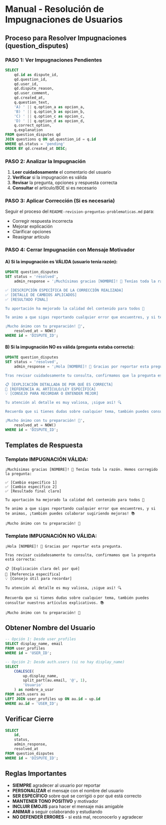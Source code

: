 # Manual - Resolución de Impugnaciones de Usuarios

## Proceso para Resolver Impugnaciones (question_disputes)

### PASO 1: Ver Impugnaciones Pendientes
```sql
SELECT 
    qd.id as dispute_id,
    qd.question_id,
    qd.user_id,
    qd.dispute_reason,
    qd.user_comment,
    qd.created_at,
    q.question_text,
    'A) ' || q.option_a as opcion_a,
    'B) ' || q.option_b as opcion_b,
    'C) ' || q.option_c as opcion_c,
    'D) ' || q.option_d as opcion_d,
    q.correct_option,
    q.explanation
FROM question_disputes qd
JOIN questions q ON qd.question_id = q.id
WHERE qd.status = 'pending'
ORDER BY qd.created_at DESC;
```

### PASO 2: Analizar la Impugnación
1. **Leer cuidadosamente** el comentario del usuario
2. **Verificar** si la impugnación es válida
3. **Revisar** la pregunta, opciones y respuesta correcta
4. **Consultar** el artículo/BOE si es necesario

### PASO 3: Aplicar Corrección (Si es necesaria)
Seguir el proceso del `README-revision-preguntas-problematicas.md` para:
- Corregir respuesta incorrecta
- Mejorar explicación
- Clarificar opciones
- Reasignar artículo

### PASO 4: Cerrar Impugnación con Mensaje Motivador

#### A) Si la impugnación es VÁLIDA (usuario tenía razón):
```sql
UPDATE question_disputes
SET status = 'resolved',
    admin_response = '¡Muchísimas gracias [NOMBRE]! 🎯 Tenías toda la razón. Hemos corregido la pregunta:

✅ [DESCRIPCIÓN ESPECÍFICA DE LA CORRECCIÓN REALIZADA]
✅ [DETALLE DE CAMBIOS APLICADOS]
✅ [RESULTADO FINAL]

Tu aportación ha mejorado la calidad del contenido para todos 🙌

Te animo a que sigas reportando cualquier error que encuentres, y si te animas, ¡también puedes colaborar sugiriendo mejoras! 📚

¡Mucho ánimo con tu preparación! 💪',
    resolved_at = NOW()
WHERE id = 'DISPUTE_ID';
```

#### B) Si la impugnación NO es válida (pregunta estaba correcta):
```sql
UPDATE question_disputes
SET status = 'resolved',
    admin_response = '¡Hola [NOMBRE]! 👋 Gracias por reportar esta pregunta.

Tras revisar cuidadosamente tu consulta, confirmamos que la pregunta está correcta:

📋 [EXPLICACIÓN DETALLADA DE POR QUÉ ES CORRECTA]
📖 [REFERENCIA AL ARTÍCULO/LEY ESPECÍFICA]
💡 [CONSEJO PARA RECORDAR O ENTENDER MEJOR]

Tu atención al detalle es muy valiosa, ¡sigue así! 🔍

Recuerda que si tienes dudas sobre cualquier tema, también puedes consultar nuestros artículos explicativos. 📚

¡Mucho ánimo con tu preparación! 💪',
    resolved_at = NOW()
WHERE id = 'DISPUTE_ID';
```

## Templates de Respuesta

### Template IMPUGNACIÓN VÁLIDA:
```
¡Muchísimas gracias [NOMBRE]! 🎯 Tenías toda la razón. Hemos corregido la pregunta:

✅ [Cambio específico 1]
✅ [Cambio específico 2] 
✅ [Resultado final claro]

Tu aportación ha mejorado la calidad del contenido para todos 🙌

Te animo a que sigas reportando cualquier error que encuentres, y si te animas, ¡también puedes colaborar sugiriendo mejoras! 📚

¡Mucho ánimo con tu preparación! 💪
```

### Template IMPUGNACIÓN NO VÁLIDA:
```
¡Hola [NOMBRE]! 👋 Gracias por reportar esta pregunta.

Tras revisar cuidadosamente tu consulta, confirmamos que la pregunta está correcta:

📋 [Explicación clara del por qué]
📖 [Referencia específica]
💡 [Consejo útil para recordar]

Tu atención al detalle es muy valiosa, ¡sigue así! 🔍

Recuerda que si tienes dudas sobre cualquier tema, también puedes consultar nuestros artículos explicativos. 📚

¡Mucho ánimo con tu preparación! 💪
```

## Obtener Nombre del Usuario
```sql
-- Opción 1: Desde user_profiles
SELECT display_name, email 
FROM user_profiles 
WHERE id = 'USER_ID';

-- Opción 2: Desde auth.users (si no hay display_name)
SELECT 
    COALESCE(
        up.display_name, 
        split_part(au.email, '@', 1),
        'Usuario'
    ) as nombre_a_usar
FROM auth.users au
LEFT JOIN user_profiles up ON au.id = up.id
WHERE au.id = 'USER_ID';
```

## Verificar Cierre
```sql
SELECT 
    id,
    status,
    admin_response,
    resolved_at
FROM question_disputes 
WHERE id = 'DISPUTE_ID';
```

## Reglas Importantes
- **SIEMPRE** agradecer al usuario por reportar
- **PERSONALIZAR** el mensaje con el nombre del usuario
- **SER ESPECÍFICO** sobre qué se corrigió o por qué está correcto
- **MANTENER TONO POSITIVO** y motivador
- **INCLUIR EMOJIS** para hacer el mensaje más amigable
- **ANIMAR** a seguir colaborando y estudiando
- **NO DEFENDER ERRORES** - si está mal, reconocerlo y agradecer